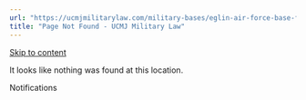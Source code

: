 ```yaml
---
url: "https://ucmjmilitarylaw.com/military-bases/eglin-air-force-base-florida-military-defense-lawyer-ucmj-legal-guide/%7Blocation14"
title: "Page Not Found - UCMJ Military Law"
---
```


[Skip to content](https://ucmjmilitarylaw.com/military-bases/eglin-air-force-base-florida-military-defense-lawyer-ucmj-legal-guide/%7Blocation14#content)

It looks like nothing was found at this location.

Notifications
